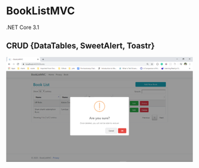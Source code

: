 # BookListMVC
.NET Core 3.1

## CRUD {DataTables, SweetAlert, Toastr}

![Screenshot](https://github.com/NehemiahLimo/BookListMVC/blob/master/Screenshot%20(128).png)
